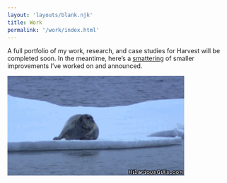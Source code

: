```yaml
---
layout: 'layouts/blank.njk'
title: Work
permalink: '/work/index.html'
---
```


A full portfolio of my work, research, and case studies for Harvest will be completed soon. In the meantime, here’s a [smattering](https://blog.getharvest.com/author/matt-lettini) of smaller improvements I’ve worked on and announced.

![](/images/soon.gif)
